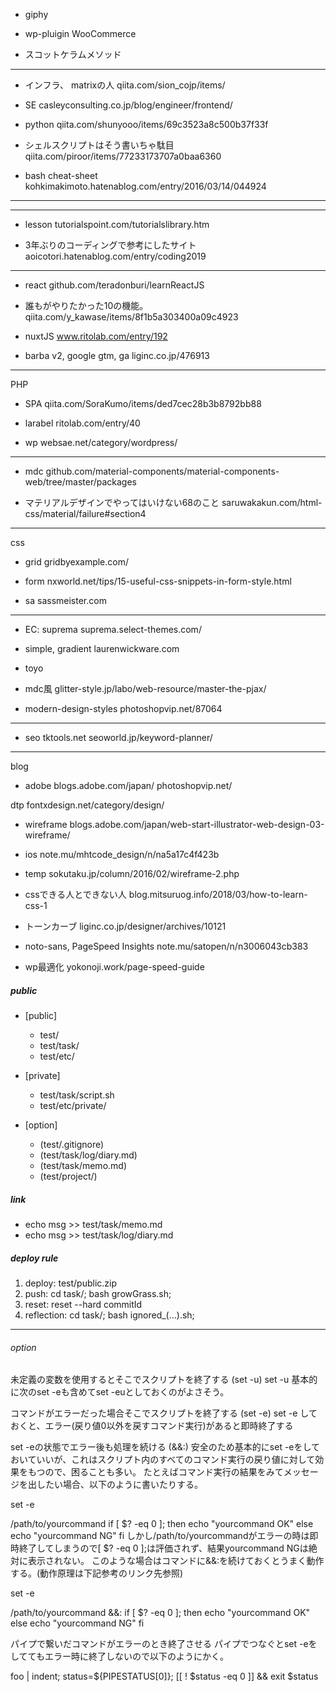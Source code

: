 
+ giphy

+ wp-pluigin
WooCommerce

+ スコットケラムメソッド



___

+ インフラ、 matrixの人
qiita.com/sion_cojp/items/

+ SE
casleyconsulting.co.jp/blog/engineer/frontend/

+ python
qiita.com/shunyooo/items/69c3523a8c500b37f33f

+ シェルスクリプトはそう書いちゃ駄目
qiita.com/piroor/items/77233173707a0baa6360

+ bash cheat-sheet
kohkimakimoto.hatenablog.com/entry/2016/03/14/044924


___


___
+ lesson
tutorialspoint.com/tutorialslibrary.htm

+ 3年ぶりのコーディングで参考にしたサイト
aoicotori.hatenablog.com/entry/coding2019
___
+ react
github.com/teradonburi/learnReactJS

+ 誰もがやりたかった10の機能。
qiita.com/y_kawase/items/8f1b5a303400a09c4923

+ nuxtJS
www.ritolab.com/entry/192

+ barba v2, google gtm, ga
liginc.co.jp/476913

___
PHP
+ SPA
qiita.com/SoraKumo/items/ded7cec28b3b8792bb88

+ larabel
ritolab.com/entry/40

+ wp
websae.net/category/wordpress/
___
+ mdc
github.com/material-components/material-components-web/tree/master/packages

+ マテリアルデザインでやってはいけない68のこと
saruwakakun.com/html-css/material/failure#section4
___
css
+ grid
gridbyexample.com/

+ form
nxworld.net/tips/15-useful-css-snippets-in-form-style.html

+ sa
sassmeister.com

___

+ EC: suprema
suprema.select-themes.com/

+ simple, gradient
laurenwickware.com

+ toyo

+ mdc風
glitter-style.jp/labo/web-resource/master-the-pjax/

+ modern-design-styles
photoshopvip.net/87064
___
+ seo
tktools.net
seoworld.jp/keyword-planner/
___
blog
+ adobe
blogs.adobe.com/japan/
photoshopvip.net/

dtp
fontxdesign.net/category/design/

+ wireframe
blogs.adobe.com/japan/web-start-illustrator-web-design-03-wireframe/

+ ios
note.mu/mhtcode_design/n/na5a17c4f423b

+ temp
sokutaku.jp/column/2016/02/wireframe-2.php

+ cssできる人とできない人
blog.mitsuruog.info/2018/03/how-to-learn-css-1

+ トーンカーブ
liginc.co.jp/designer/archives/10121

+ noto-sans, PageSpeed Insights
note.mu/satopen/n/n3006043cb383

+ wp最適化
yokonoji.work/page-speed-guide


##### public
+ [public]
  - test/
  - test/task/
  - test/etc/

+ [private]
  - test/task/script.sh
  - test/etc/private/

+ [option]
  - (test/.gitignore)
  - (test/task/log/diary.md)
  - (test/task/memo.md)
  - (test/project/)


##### link
+ echo msg >> test/task/memo.md
+ echo msg >> test/task/log/diary.md


##### deploy rule
1. deploy: test/public.zip
2. push: cd task/; bash growGrass.sh;
3. reset: reset --hard commitId
4. reflection: cd task/; bash ignored_(...).sh;

___
###### option
未定義の変数を使用するとそこでスクリプトを終了する (set -u)
set -u
基本的に次のset -eも含めてset -euとしておくのがよさそう。

コマンドがエラーだった場合そこでスクリプトを終了する (set -e)
set -e
しておくと、エラー(戻り値0以外を戻すコマンド実行)があると即時終了する

set -eの状態でエラー後も処理を続ける (&&:)
安全のため基本的にset -eをしておいていいが、これはスクリプト内のすべてのコマンド実行の戻り値に対して効果をもつので、困ることも多い。 たとえばコマンド実行の結果をみてメッセージを出したい場合、以下のように書いたりする。

set -e

/path/to/yourcommand
if [ $? -eq 0 ]; then
    echo "yourcommand OK"
else
    echo "yourcommand NG"
fi
しかし/path/to/yourcommandがエラーの時は即時終了してしまうので[ $? -eq 0 ];は評価されず、結果yourcommand NGは絶対に表示されない。 このような場合はコマンドに&&:を続けておくとうまく動作する。(動作原理は下記参考のリンク先参照)

set -e

/path/to/yourcommand &&:
if [ $? -eq 0 ]; then
    echo "yourcommand OK"
else
    echo "yourcommand NG"
fi

パイプで繋いだコマンドがエラーのとき終了させる
パイプでつなぐとset -eをしててもエラー時に終了しないので以下のようにかく。

foo | indent; status=${PIPESTATUS[0]}; [[ ! $status -eq 0 ]] && exit $status





